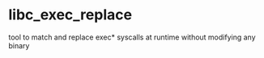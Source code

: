 # libc_exec_replace
tool to match and replace exec* syscalls at runtime without modifying any binary
